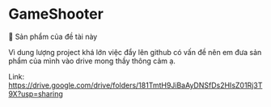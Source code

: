 # GameShooter
📢 Sản phẩm của đề tài này

Vì dung lượng project khá lớn việc đẩy lên github có vấn đề nên em đưa sản phẩm của mình vào drive mong thầy thông cảm ạ.

Link: https://drive.google.com/drive/folders/181TmtH9JiBaAyDNSfDs2HIsZ01Rj3T9X?usp=sharing
